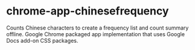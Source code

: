 # chrome-app-chinesefrequency
Counts Chinese characters to create a frequency list and count summary offline. Google Chrome packaged app implementation that uses Google Docs add-on CSS packages.
